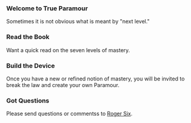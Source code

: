 ### Welcome to True Paramour
Sometimes it is not obvious what is meant by "next level." 

### Read the Book
Want a quick read on the seven levels of mastery.

### Build the Device
Once you have a new or refined notion of mastery, you will be invited to break the law and create your own Paramour.

### Got Questions
Please send questions or commentss to [Roger Six](mailto:cyxxys@gmail.com).
